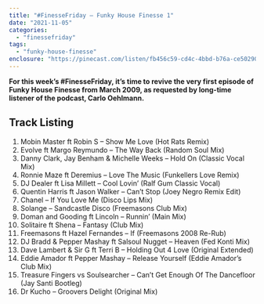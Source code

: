 ```yaml
---
title: "#FinesseFriday – Funky House Finesse 1"
date: "2021-11-05"
categories: 
  - "finessefriday"
tags: 
  - "funky-house-finesse"
enclosure: "https://pinecast.com/listen/fb456c59-cd4c-4bbd-b76a-ce5029062ab0.mp3 87384726 audio/mpeg "
---
```


**For this week’s #FinesseFriday, it’s time to revive the very first episode of Funky House Finesse from March 2009, as requested by long-time listener of the podcast, Carlo Oehlmann.**

## Track Listing

1. Mobin Master ft Robin S – Show Me Love (Hot Rats Remix)
2. Evolve ft Margo Reymundo – The Way Back (Random Soul Mix)
3. Danny Clark, Jay Benham & Michelle Weeks – Hold On (Classic Vocal Mix)
4. Ronnie Maze ft Deremius – Love The Music (Funkellers Love Remix)
5. DJ Dealer ft Lisa Millett – Cool Lovin’ (Ralf Gum Classic Vocal)
6. Quentin Harris ft Jason Walker – Can’t Stop (Joey Negro Remix Edit)
7. Chanel – If You Love Me (Disco Lips Mix)
8. Solange – Sandcastle Disco (Freemasons Club Mix)
9. Doman and Gooding ft Lincoln – Runnin’ (Main Mix)
10. Solitaire ft Shena – Fantasy (Club Mix)
11. Freemasons ft Hazel Fernandes – If (Freemasons 2008 Re-Rub)
12. DJ Bradd & Pepper Mashay ft Salsoul Nugget – Heaven (Fed Konti Mix)
13. Dave Lambert & Sir G ft Terri B – Holding Out 4 Love (Original Extended)
14. Eddie Amador ft Pepper Mashay – Release Yourself (Eddie Amador’s Club Mix)
15. Treasure Fingers vs Soulsearcher – Can’t Get Enough Of The Dancefloor (Jay Santi Bootleg)
16. Dr Kucho – Groovers Delight (Original Mix)

